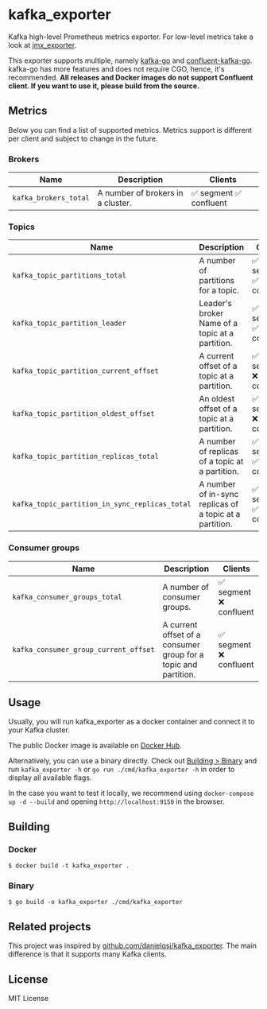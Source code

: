 # kafka_exporter

Kafka high-level Prometheus metrics exporter. For low-level metrics take a look at [jmx_exporter](https://github.com/prometheus/jmx_exporter).

This exporter supports multiple, namely [kafka-go](https://github.com/segmentio/kafka-go) and [confluent-kafka-go](https://github.com/confluentinc/confluent-kafka-go). kafka-go has more features and does not require CGO, hence, it's recommended. **All releases and Docker images do not support Confluent client. If you want to use it, please build from the source.**

## Metrics

Below you can find a list of supported metrics. Metrics support is different per client and subject to change in the future.

### Brokers

| Name                  | Description                       | Clients                      |
| --------------------- | --------------------------------- | ---------------------------- |
| `kafka_brokers_total` | A number of brokers in a cluster. | ✅ segment ✅ confluent     |

### Topics

| Name                                           | Description                                             | Clients                      |
| ---------------------------------------------- | ------------------------------------------------------- | ---------------------------- |
| `kafka_topic_partitions_total`                 | A number of partitions for a topic.                     | ✅ segment ✅ confluent     |
| `kafka_topic_partition_leader`                 | Leader's broker Name of a topic at a partition.         | ✅ segment ✅ confluent     |
| `kafka_topic_partition_current_offset`         | A current offset of a topic at a partition.             | ✅ segment ❌ confluent     |
| `kafka_topic_partition_oldest_offset`          | An oldest offset of a topic at a partition.             | ✅ segment ❌ confluent     |
| `kafka_topic_partition_replicas_total`         | A number of replicas of a topic at a partition.         | ✅ segment ✅ confluent     |
| `kafka_topic_partition_in_sync_replicas_total` | A number of in-sync replicas of a topic at a partition. | ✅ segment ✅ confluent     |

### Consumer groups

| Name                                           | Description                                                     | Clients                      |
| ---------------------------------------------- | --------------------------------------------------------------- | ---------------------------- |
| `kafka_consumer_groups_total`                  | A number of consumer groups.                                    | ✅ segment ❌ confluent     |
| `kafka_consumer_group_current_offset`          | A current offset of a consumer group for a topic and partition. | ✅ segment ❌ confluent     |

## Usage

Usually, you will run kafka_exporter as a docker container and connect it to your Kafka cluster.

The public Docker image is available on [Docker Hub](https://hub.docker.com/r/adambabik/kafka_exporter).

Alternatively, you can use a binary directly. Check out [Building > Binary](#binary) and run `kafka_exporter -h` or `go run ./cmd/kafka_exporter -h` in order to display all available flags.

In the case you want to test it locally, we recommend using `docker-compose up -d --build` and opening `http://localhost:9150` in the browser.

## Building

### Docker

```shell script
$ docker build -t kafka_exporter .
```

### Binary

```shell script
$ go build -o kafka_exporter ./cmd/kafka_exporter
```

## Related projects

This project was inspired by [github.com/danielqsj/kafka_exporter](https://github.com/danielqsj/kafka_exporter). The main difference is that it supports many Kafka clients. 

## License

MIT License